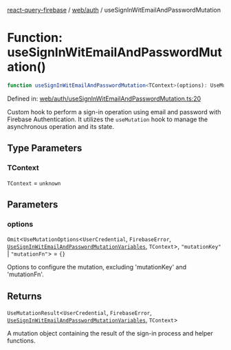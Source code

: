 [react-query-firebase](../../../modules.md) / [web/auth](../index.md) / useSignInWitEmailAndPasswordMutation

# Function: useSignInWitEmailAndPasswordMutation()

```ts
function useSignInWitEmailAndPasswordMutation<TContext>(options): UseMutationResult<UserCredential, FirebaseError, UseSignInWitEmailAndPasswordMutationVariables, TContext>
```

Defined in: [web/auth/useSignInWitEmailAndPasswordMutation.ts:20](https://github.com/vpishuk/react-query-firebase/blob/47ed1ecd8b83d68dd4237e8eb73f6aa6dea2c1fa/web/auth/useSignInWitEmailAndPasswordMutation.ts#L20)

Custom hook to perform a sign-in operation using email and password with Firebase Authentication.
It utilizes the `useMutation` hook to manage the asynchronous operation and its state.

## Type Parameters

### TContext

`TContext` = `unknown`

## Parameters

### options

`Omit`\<`UseMutationOptions`\<`UserCredential`, `FirebaseError`, [`UseSignInWitEmailAndPasswordMutationVariables`](../type-aliases/UseSignInWitEmailAndPasswordMutationVariables.md), `TContext`\>, `"mutationKey"` \| `"mutationFn"`\> = `{}`

Options to configure the mutation, excluding 'mutationKey' and 'mutationFn'.

## Returns

`UseMutationResult`\<`UserCredential`, `FirebaseError`, [`UseSignInWitEmailAndPasswordMutationVariables`](../type-aliases/UseSignInWitEmailAndPasswordMutationVariables.md), `TContext`\>

A mutation object containing the result of the sign-in process and helper functions.
